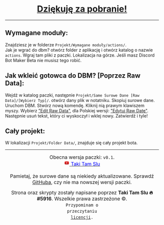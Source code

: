<!DOCTYPE HTML>
<html lang="pl">
<head>
	<title>Poradnik DBM - Odcinek 2</title>
	<meta http-equiv="X-UA-Compatible" content="IE=edge" />
	<!-- By Taki Tam Slu 🔥#5916 -->
</head>
<body>
	<!-- Wstęp -->

<center>
		<h1>
			<u>
				Dziękuję za pobranie!
			</u>
		</h1>
	</center>
	<hr />

<h2>
		Wymagane moduły:
	</h2>
	Znajdziesz je w folderze <code>Projekt/Wymagane moduły/actions/</code>.<br />
	Jak je wgrać do dbm? otwórz folder z aplikację i otwórz  katalog o nazwie <code>actions</code>. Wgraj tam pliki z paczki. Lokalizacja na górze. Jeśli masz Discord Bot Maker Beta nie musisz tego robić.
	<br />

<h2>
		Jak wkleić gotowca do DBM? [Poprzez Raw Data]:
	</h2>
	Wejdź w katalog paczki, następnie <code>Projekt/Same Surowe Dane [Raw Data]/[Wybierz Typ]/</code>. otwórz dany plik w notatniku. Skopiuj surowe dane. Uruchom DBM. Stwórz nową komendę. Kliknij nią prawym klawiszem myszy. Wybierz <u>"Edit Raw Data"</u>, dla Polskiej wersji: <u>"Edytuj Raw Datę"</u>. Następnie usuń tekst, który ci wyskoczył i wklej nowy. Zatwierdź i tyle!
	<br />

<h2>
		Cały projekt:
	</h2>
	W lokalizacji <code>Projekt/Folder Data/</code>, znajduje się cały projekt bota.
	<hr />

<!-- Stopka, Licencja -->
<center>
		<font size="3px">
			Obecna wersja paczki: <code>v0.1</code>.<br />
			<a
				href="https://www.youtube.com/c/TakiTamSlu"
				target="_blank" 
				title="Taki Tam Slu - YouTube"
				>
					<img 
					src="Pliki (Czytaj Mnie!)/yt-logo.PNG" 
					height="18px"
					/> 
						<font color="blue">
						Taki Tam Slu
						</font>
			</a> 
			<br />
			<br />
			Pamietaj, że surowe dane są niekiedy aktualizowane. Sprawdź <a href="https://github.com/TakiTamSlu/Poradnik.DBM1.Jak-zrobic-wiadomosc-ladowujaca" target="_blank" title="GitHub">GitHuba</a>, czy nie ma nowszej wersji paczki.<br />

Strona oraz skrypty zostały napisane poprzez <b>Taki Tam Slu 🔥#5916</b>. Wszelkie prawa zastrzeżone &copy;.<br />
			<code>Przypominam o przeczytaniu <a href="Licencja (License).html" title="Następna strona. Tyczy ona licencji.">licencji</a>.</code>
		</font>
	</center>
</body>
</html>

